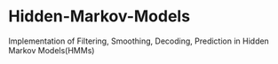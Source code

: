 # Hidden-Markov-Models
Implementation of Filtering, Smoothing, Decoding, Prediction in Hidden Markov Models(HMMs)
